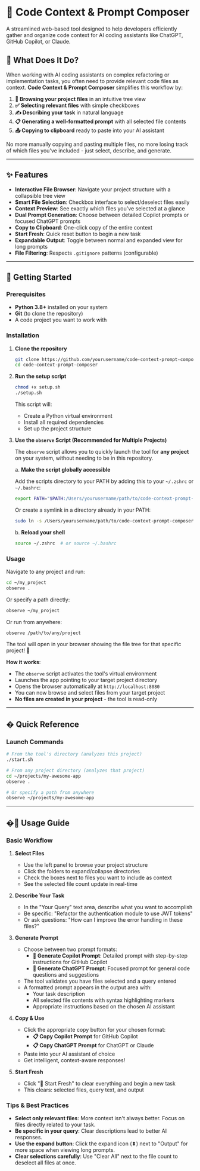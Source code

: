 # 🧠 Code Context & Prompt Composer

A streamlined web-based tool designed to help developers efficiently gather and organize code context for AI coding assistants like ChatGPT, GitHub Copilot, or Claude.

## 🎯 What Does It Do?

When working with AI coding assistants on complex refactoring or implementation tasks, you often need to provide relevant code files as context. **Code Context & Prompt Composer** simplifies this workflow by:

1. **📂 Browsing your project files** in an intuitive tree view
2. **✅ Selecting relevant files** with simple checkboxes
3. **✍️ Describing your task** in natural language
4. **📋 Generating a well-formatted prompt** with all selected file contents
5. **📤 Copying to clipboard** ready to paste into your AI assistant

No more manually copying and pasting multiple files, no more losing track of which files you've included - just select, describe, and generate.

---

## ✨ Features

- **Interactive File Browser**: Navigate your project structure with a collapsible tree view
- **Smart File Selection**: Checkbox interface to select/deselect files easily
- **Context Preview**: See exactly which files you've selected at a glance
- **Dual Prompt Generation**: Choose between detailed Copilot prompts or focused ChatGPT prompts
- **Copy to Clipboard**: One-click copy of the entire context
- **Start Fresh**: Quick reset button to begin a new task
- **Expandable Output**: Toggle between normal and expanded view for long prompts
- **File Filtering**: Respects `.gitignore` patterns (configurable)

---

## 🚀 Getting Started

### Prerequisites

- **Python 3.8+** installed on your system
- **Git** (to clone the repository)
- A code project you want to work with

### Installation

1. **Clone the repository**
   ```bash
   git clone https://github.com/yourusername/code-context-prompt-composer.git
   cd code-context-prompt-composer
   ```

2. **Run the setup script**
   ```bash
   chmod +x setup.sh
   ./setup.sh
   ```
   
   This script will:
   - Create a Python virtual environment
   - Install all required dependencies
   - Set up the project structure

3. **Use the `observe` Script (Recommended for Multiple Projects)**

   The `observe` script allows you to quickly launch the tool for **any project** on your system, without needing to be in this repository.

   a. **Make the script globally accessible**
      
      Add the scripts directory to your PATH by adding this to your `~/.zshrc` or `~/.bashrc`:
      ```bash
      export PATH="$PATH:/Users/yourusername/path/to/code-context-prompt-composer/scripts"
      ```
      
      Or create a symlink in a directory already in your PATH:
      ```bash
      sudo ln -s /Users/yourusername/path/to/code-context-prompt-composer/scripts/observe /usr/local/bin/observe
      ```

   b. **Reload your shell**
      ```bash
      source ~/.zshrc  # or source ~/.bashrc
      ```

### Usage

Navigate to any project and run:
```bash
cd ~/my_project
observe .
```

Or specify a path directly:
```bash
observe ~/my_project
```

Or run from anywhere:
```bash
observe /path/to/any/project
```

The tool will open in your browser showing the file tree for that specific project! 🎯

**How it works**:
- The `observe` script activates the tool's virtual environment
- Launches the app pointing to your target project directory
- Opens the browser automatically at `http://localhost:8080`
- You can now browse and select files from your target project
- **No files are created in your project** - the tool is read-only

---

## � Quick Reference

### Launch Commands

```bash
# From the tool's directory (analyzes this project)
./start.sh

# From any project directory (analyzes that project)
cd ~/projects/my-awesome-app
observe .

# Or specify a path from anywhere
observe ~/projects/my-awesome-app
```

---

## �📖 Usage Guide

### Basic Workflow

1. **Select Files**
   - Use the left panel to browse your project structure
   - Click the folders to expand/collapse directories
   - Check the boxes next to files you want to include as context
   - See the selected file count update in real-time

2. **Describe Your Task**
   - In the "Your Query" text area, describe what you want to accomplish
   - Be specific: "Refactor the authentication module to use JWT tokens"
   - Or ask questions: "How can I improve the error handling in these files?"

3. **Generate Prompt**
   - Choose between two prompt formats:
     - **🤖 Generate Copilot Prompt**: Detailed prompt with step-by-step instructions for GitHub Copilot
     - **💬 Generate ChatGPT Prompt**: Focused prompt for general code questions and suggestions
   - The tool validates you have files selected and a query entered
   - A formatted prompt appears in the output area with:
     - Your task description
     - All selected file contents with syntax highlighting markers
     - Appropriate instructions based on the chosen AI assistant

4. **Copy & Use**
   - Click the appropriate copy button for your chosen format:
     - **📋 Copy Copilot Prompt** for GitHub Copilot
     - **📋 Copy ChatGPT Prompt** for ChatGPT or Claude
   - Paste into your AI assistant of choice
   - Get intelligent, context-aware responses!

5. **Start Fresh**
   - Click "🔄 Start Fresh" to clear everything and begin a new task
   - This clears: selected files, query text, and output

### Tips & Best Practices

- **Select only relevant files**: More context isn't always better. Focus on files directly related to your task.
- **Be specific in your query**: Clear descriptions lead to better AI responses.
- **Use the expand button**: Click the expand icon (⬍) next to "Output" for more space when viewing long prompts.
- **Clear selections carefully**: Use "Clear All" next to the file count to deselect all files at once.
